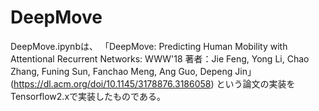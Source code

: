 # DeepMove

DeepMove.ipynbは、
「DeepMove: Predicting Human Mobility with Attentional Recurrent Networks: WWW'18 
著者：Jie Feng, Yong Li, Chao Zhang, Funing Sun, Fanchao Meng, Ang Guo, Depeng Jin」
(https://dl.acm.org/doi/10.1145/3178876.3186058)
という論文の実装をTensorflow2.xで実装したものである。

